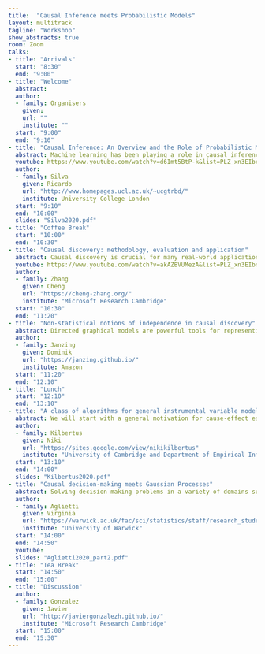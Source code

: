 ```yaml
---
title:  "Causal Inference meets Probabilistic Models"
layout: multitrack
tagline: "Workshop"
show_abstracts: true
room: Zoom
talks:
- title: "Arrivals"
  start: "8:30"
  end: "9:00"
- title: "Welcome"    
  abstract:
  author:
  - family: Organisers
    given: 
    url: ""
    institute: ""   
  start: "9:00"
  end: "9:10"
- title: "Causal Inference: An Overview and the Role of Probabilistic Modelling"
  abstract: Machine learning has been playing a role in causal inference for decades, but lately more and more of the machine learning community is realising its importance. In this talk, I’ll provide a short tutorial on the field, from representation to learning, hopefully motivating new researchers to join the fray and contribute with innovative ideas from a variety of backgrounds. In particular, we will revisit the use of probabilistic modelling, meaning likelihood-based methods and Bayesian inference in particular, on answering causal questions. Probabilistic modelling provides its own advantages and challenges compared to more direct approaches, and it is good to be aware of some of the issues.
  youtube: https://www.youtube.com/watch?v=d6Imt5BtP-k&list=PLZ_xn3EIbxZEPmFCCCACWe9jpSN6KHA2P
  author: 
  - family: Silva
    given: Ricardo
    url: "http://www.homepages.ucl.ac.uk/~ucgtrbd/"
    institute: University College London
  start: "9:10"
  end: "10:00"
  slides: "Silva2020.pdf"
- title: "Coffee Break"
  start: "10:00"
  end: "10:30"    
- title: "Causal discovery: methodology, evaluation and application"
  abstract: Causal discovery is crucial for many real-world applications, especially in the situation, with only observational data. This talk will first provide a short overview of causal discovery methods, including score-based methods, constrain-based methods, and functional causal models. I will present an instance of a constraint-based causal discovery method in the presence of missing data. Secondly, I will discuss the challenge of causal discovery evaluation and how to utilize synthetic data for causal discovery evaluation. In the end, I will present a causal view on the robustness of neural networks where the causal relationship can be used to improve the robustness of neural networks.
  youtube: https://www.youtube.com/watch?v=akAZBVUMezA&list=PLZ_xn3EIbxZEPmFCCCACWe9jpSN6KHA2P&index=2
  author:
  - family: Zhang
    given: Cheng
    url: "https://cheng-zhang.org/"
    institute: "Microsoft Research Cambridge"
  start: "10:30"
  end: "11:20"
- title: "Non-statistical notions of independence in causal discovery"
  abstract: Directed graphical models are powerful tools for representing both statistical and causal information. Accordingly, the nodes of the DAGs are typically random variables. Causal relations in real life, however, often refer to individual objects for which we observe dependences other than statistical dependences. I argue that any submodular measure of information defines a notion of conditional independence. The corresponding causal Markov condition can be justified whenever the information measure fits to the type of causal mechanisms under consideration [1]. Non-statistical information plays also a crucial role in statistical data analysis. For instance, the information required to describe a probability distribution adds an additional layer of information on top of the statistical one [2]. This additional layer provides valuable causal information [2,3,4], which has not been explored much so far. 
  author:
  - family: Janzing
    given: Dominik
    url: "https://janzing.github.io/"
    institute: Amazon 
  start: "11:20"
  end: "12:10"  
- title: "Lunch"
  start: "12:10"
  end: "13:10"
- title: "A class of algorithms for general instrumental variable models"
  abstract: We will start with a general motivation for cause-effect estimation and describe common challenges such as identifiability. Next, we take a closer look at the instrumental variable setting and how an instrument can aid identification. While most approaches to achieve identifiability require one-size-fits-all assumptions such as an additive error model for the outcome, we will present a framework for partial identification, which provides lower and upper bounds on the causal treatment effect. The approach leverages advances in gradient-based optimization for the non-convex objective and works in the most general case, where instrument, treatment and outcome are continuous. Finally, we demonstrate on a set of synthetic and real-world data that our bounds capture the causal effect when additive methods fail, providing a useful range of answers compatible with observation as opposed to relying on unwarranted structural assumptions.
  author: 
  - family: Kilbertus
    given: Niki
    url: "https://sites.google.com/view/nikikilbertus"
    institute: "University of Cambridge and Department of Empirical Inference, MPI-IS"
  start: "13:10"
  end: "14:00"
  slides: "Kilbertus2020.pdf"
- title: "Causal decision-making meets Gaussian Processes"
  abstract: Solving decision making problems in a variety of domains such as healthcare or operations research requires experimentation. By performing interventions one can understand how a system behaves when an action is taken and thus infer the cause-effect relationships of a phenomenon. Experiments are usually expensive, time-consuming, and may present ethical issues. Therefore, researchers generally have to trade-off cost, time, and other practical considerations to decide which experiments to conduct in order to learn about a system. In this talk I will present two methodologies that, by linking causal inference, experimental design and Gaussian process (GP) modelling, allow to efficiently learn the causal effects in a graph and identify the optimal intervention to perform. Firstly, I will show how to construct a multi-task causal GP model, the DAG-GP model, which captures the non-trivial correlation structure across different experimental outputs. By sharing experimental information, the DAG-GP model accurately estimates the causal effects in a variety of experimental settings while enabling proper uncertainty quantification. I will then demonstrate how this model, and more generally GP models, can be used within decision-making algorithm to choose experiments to perform. Particularly, I will introduce the Causal Bayesian Optimization algorithm and I will show how incorporating the knowledge of the causal graph in Bayesian Optimization improves the ability to reason about optimal decision making while decreasing the optimization cost and avoiding suboptimal solutions. 
  author: 
  - family: Aglietti
    given: Virginia
    url: "https://warwick.ac.uk/fac/sci/statistics/staff/research_students/aglietti/"
    institute: "University of Warwick"
  start: "14:00"
  end: "14:50"
  youtube: 
  slides: "Aglietti2020_part2.pdf"
- title: "Tea Break"
  start: "14:50"
  end: "15:00"
- title: "Discussion"
  author:
  - family: Gonzalez
    given: Javier
    url: "http://javiergonzalezh.github.io/"
    institute: "Microsoft Research Cambridge"
  start: "15:00"
  end: "15:30"
---
```

